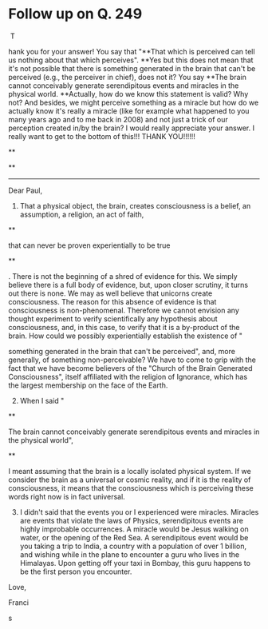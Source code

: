 # Follow up on Q. 249

&nbsp;T

hank you for your answer! You say that "**That which is perceived can tell us nothing about that which perceives".&nbsp;**Yes but this does not mean that it's not possible that there is something generated in the brain that can't be perceived (e.g., the perceiver in chief), does not it? You say&nbsp;**The brain cannot conceivably generate serendipitous events and miracles in the physical world.&nbsp;**Actually, how do we know this statement is valid? Why not? And besides, we might perceive something as a miracle but how do we actually know it's really a miracle (like&nbsp;for example&nbsp;what happened to you many years ago and to me back in 2008) and not just a trick of our perception created in/by the brain? I would really appreciate your answer. I really want to get to the bottom of this!!! THANK YOU!!!!!!

**  

** 

* * *

Dear Paul,

1. That a physical object, the brain, creates consciousness is a belief, an assumption, a religion, an act of faith,&nbsp;

**

that can never be proven experientially to be true

**

. There is not the beginning of a shred of evidence for this. We simply believe there is a full body of evidence, but, upon closer scrutiny, it turns out there is none. We may as well believe that unicorns create consciousness. The reason for this absence of evidence is that consciousness is non-phenomenal. Therefore we cannot envision any thought experiment to verify scientifically any hypothesis about consciousness, and, in this case, to verify that it is a by-product of the brain. How could we possibly experientially establish the existence of "

something generated in the brain that can't be perceived", and, more generally, of something non-perceivable? We have to come to grip with the fact that we have become believers of the "Church of the Brain Generated Consciousness", itself affiliated with the religion of Ignorance, which has the largest membership on the face of the Earth.

2. When I said "&nbsp;

**

The brain cannot conceivably generate serendipitous events and miracles in the physical world",&nbsp;

**

I meant assuming that the brain is a locally isolated physical system. If we consider the brain as a universal or cosmic reality, and if it is the reality of consciousness, it means that the consciousness which is perceiving these words right now is in fact universal.

3. I didn't said that the events you or I experienced were miracles. Miracles are events that violate the laws of Physics, serendipitous events are highly improbable occurrences. A miracle would be Jesus walking on water, or the opening of the Red Sea. A serendipitous event would be you taking a trip to India, a country with a population of over 1 billion, and wishing while in the plane to encounter a guru who lives in the Himalayas. Upon getting off your taxi in Bombay, this guru happens to be the first person you encounter.

Love,

Franci

s  

